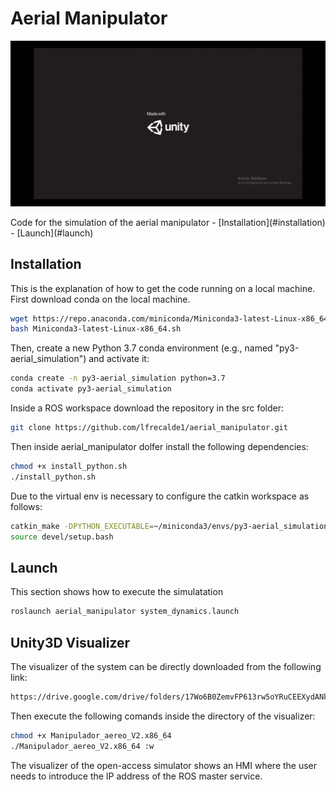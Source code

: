 # Aerial Manipulator
<p float="left">
    <img src="Aerial_simulator.gif" width="770"  />
 </p>
Code for the simulation of the aerial manipulator 
- [Installation](#installation)
- [Launch](#launch)

## Installation
This is the explanation of how to get the code running on a local machine. First download conda on the local machine.
```bash
wget https://repo.anaconda.com/miniconda/Miniconda3-latest-Linux-x86_64.sh
bash Miniconda3-latest-Linux-x86_64.sh
```
Then, create a new Python 3.7 conda environment (e.g., named "py3-aerial_simulation") and
activate it:

```bash
conda create -n py3-aerial_simulation python=3.7
conda activate py3-aerial_simulation
```
Inside a ROS workspace download the repository in the src folder:
```bash
git clone https://github.com/lfrecalde1/aerial_manipulator.git
```

Then inside aerial_manipulator dolfer install the following dependencies:

```bash
chmod +x install_python.sh
./install_python.sh
```
Due to the virtual env is necessary to configure the catkin workspace as follows:
```bash
catkin_make -DPYTHON_EXECUTABLE=~/miniconda3/envs/py3-aerial_simulation/bin/python
source devel/setup.bash
```
## Launch
This section shows how to execute the simulatation
```bash
roslaunch aerial_manipulator system_dynamics.launch
```
## Unity3D Visualizer
The visualizer of the system can be directly downloaded from the following link:
```bash
https://drive.google.com/drive/folders/17Wo6B0ZemvFP613rw5oYRuCEEXydANkR?usp=sharing
```
Then execute the following comands inside the directory of the visualizer:
```bash
chmod +x Manipulador_aereo_V2.x86_64 
./Manipulador_aereo_V2.x86_64 :w
```
The visualizer of the open-access simulator shows an HMI where the user needs to introduce the IP address of the ROS master service.



